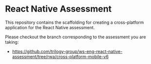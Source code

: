 # React Native Assessment

This repository contains the scaffolding for creating a cross-platform application for the React Native assessment. 

Please checkout the branch corresponding to the assessment you are taking:

- https://github.com/trilogy-group/ws-eng-react-native-assessment/tree/rwa/cross-platform-mobile-v6